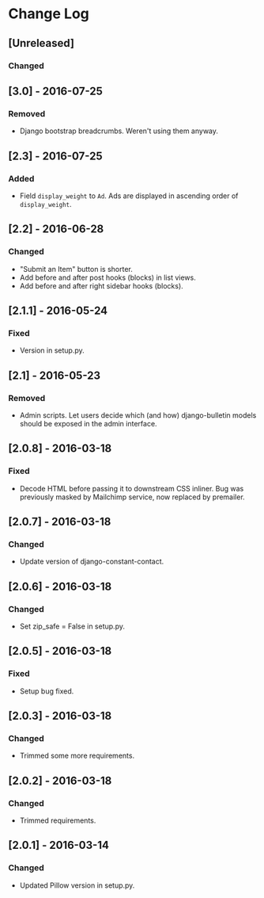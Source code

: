 # Change Log

## [Unreleased]
### Changed

## [3.0] - 2016-07-25
### Removed
- Django bootstrap breadcrumbs. Weren't using them anyway.

## [2.3] - 2016-07-25
### Added
- Field `display_weight` to `Ad`. Ads are displayed in ascending order
  of `display_weight`.

## [2.2] - 2016-06-28
### Changed
- "Submit an Item" button is shorter.
- Add before and after post hooks (blocks) in list views.
- Add before and after right sidebar hooks (blocks).

## [2.1.1] - 2016-05-24
### Fixed
- Version in setup.py.

## [2.1] - 2016-05-23
### Removed
- Admin scripts. Let users decide which (and how) django-bulletin
  models should be exposed in the admin interface.

## [2.0.8] - 2016-03-18
### Fixed
- Decode HTML before passing it to downstream CSS inliner.
  Bug was previously masked by Mailchimp service, now replaced
  by premailer.

## [2.0.7] - 2016-03-18
### Changed
- Update version of django-constant-contact.

## [2.0.6] - 2016-03-18
### Changed
- Set zip_safe = False in setup.py.

## [2.0.5] - 2016-03-18
### Fixed
- Setup bug fixed.

## [2.0.3] - 2016-03-18
### Changed
- Trimmed some more requirements.

## [2.0.2] - 2016-03-18
### Changed
- Trimmed requirements.

## [2.0.1] - 2016-03-14
### Changed
- Updated Pillow version in setup.py.

